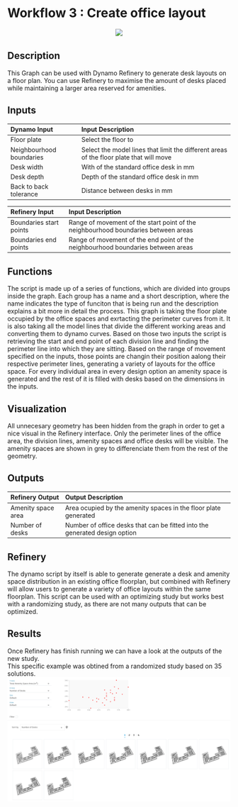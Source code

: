 # Workflow 3 : Create office layout

<p align="center">
  <img src="https://media.giphy.com/media/TKM85J7g6Aewuotwj9/giphy.gif">
</p>

## Description

This Graph can be used with Dynamo Refinery to generate desk layouts on a floor plan. You can use Refinery to maximise the amount of desks placed while maintaining a larger area reserved for amenities.

## Inputs

| Dynamo Input          | Input Description |
| :--- | :--- |
| Floor plate              | Select the floor to  |
| Neighbourhood boundaries | Select the model lines that limit the different areas of the floor plate that will move |
| Desk width               | With of the standard office desk in mm |
| Desk depth               | Depth of the standard office desk in mm |
| Back to back tolerance   | Distance between desks in mm |

| Refinery Input    | Input Description |
| :--- | :--- |
| Boundaries start points | Range of movement of the start point of the neighbourhood boundaries between areas |
| Boundaries end points   | Range of movement of the end point of the neighbourhood boundaries between areas |

## Functions

The script is made up of a series of functions, which are divided into groups inside the graph. Each group has a name and a short description, where the name indicates the type of funciton that is being run and the description explains a bit more in detail the process.
This graph is taking the floor plate occupied by the office spaces and exrtacting the perimeter curves from it. It is also taking all the model lines that divide the different working areas and converting them to dynamo curves. Based on those two inputs the script is retrieving the start and end point of each division line and finding the perimeter line into which they are sitting. Based on the range of movement specified on the inputs, those points are changin their position aalong their respective perimeter lines, generating a variety of layouts for the office space. For every individual area in every design option an amenity space is generated and the rest of it is filled with desks based on the dimensions in the inputs.

## Visualization

All unnecesary geometry has been hidden from the graph in order to get a nice visual in the Refinery interface. Only the perimeter lines of the office area, the division lines, amenity spaces and office desks will be visible. The amenity spaces are shown in grey to differenciate them from the rest of the geometry. 

## Outputs

| Refinery Output   | Output Description |
| :--- | :--- |
| Amenity space area | Area ocupied by the amenity spaces in the floor plate generated |
| Number of desks    | Number of office desks that can be fitted into the generated design option |

## Refinery

The dynamo script by itself is able to generate generate a desk and amenity space distribution in an existing office floorplan, but combined with Refinery will allow users to generate a variety of office layouts within the same floorplan. This script can be used with an optimizing study but works best with a randomizing study, as there are not many outputs that can be optimized.

## Results

Once Refinery has finish running we can have a look at the outputs of the new study. 
<br>
This specific example was obtined from a randomized study based on 35 solutions. 
![Workflow 3](Images/7-03_workflow3_randomisationrun.png)
